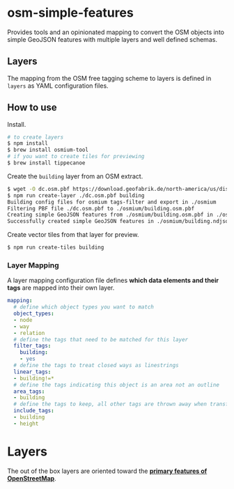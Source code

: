 # osm-simple-features

Provides tools and an opinionated mapping to convert the OSM objects into simple GeoJSON features with multiple layers and well defined schemas.


## Layers

The mapping from the OSM free tagging scheme to layers is defined in `layers` as YAML
configuration files.

## How to use

Install.

```bash
# to create layers
$ npm install
$ brew install osmium-tool
# if you want to create tiles for previewing
$ brew install tippecanoe
```

Create the `building` layer from an OSM extract.

```bash
$ wget -O dc.osm.pbf https://download.geofabrik.de/north-america/us/district-of-columbia-latest.osm.pbfa
$ npm run create-layer ./dc.osm.pbf building
Building config files for osmium tags-filter and export in ./osmium
Filtering PBF file ./dc.osm.pbf to ./osmium/building.osm.pbf
Creating simple GeoJSON features from ./osmium/building.osm.pbf in ./osmium/building.ndjson
Successfully created simple GeoJSON features in ./osmium/building.ndjson
```

Create vector tiles from that layer for preview.


```bash
$ npm run create-tiles building
```

### Layer Mapping

A layer mapping configuration file defines **which data elements and their tags** are mapped into their own layer.

```yaml
mapping:
  # define which object types you want to match
  object_types:
  - node
  - way
  - relation
  # define the tags that need to be matched for this layer
  filter_tags:
    building:
    - yes
  # define the tags to treat closed ways as linestrings
  linear_tags:
  - building!=*
  # define the tags indicating this object is an area not an outline
  area_tags:
  - building
  # define the tags to keep, all other tags are thrown away when transforming into simple features
  include_tags:
  - building
  - height
```

# Layers

The out of the box layers are oriented toward the [**primary features of OpenStreetMap**](https://wiki.openstreetmap.org/wiki/Map_Features#Primary_features).
